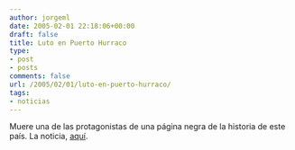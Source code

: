```yaml
---
author: jorgeml
date: 2005-02-01 22:18:06+00:00
draft: false
title: Luto en Puerto Hurraco
type: 
- post
- posts
comments: false
url: /2005/02/01/luto-en-puerto-hurraco/
tags:
- noticias
---
```


Muere una de las protagonistas de una página negra de la historia de este país. La noticia, [aquí](http://www.elmundo.es/elmundo/2005/02/01/obituarios/1107257967.html).
